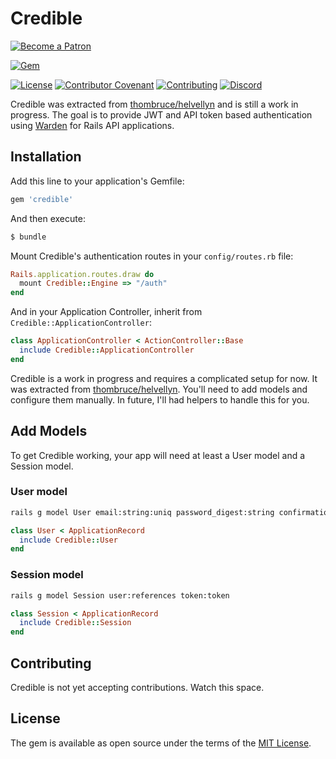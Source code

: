 # Credible

[![Become a Patron](https://c5.patreon.com/external/logo/become_a_patron_button.png)](https://www.patreon.com/thombruce)

[![Gem](https://img.shields.io/gem/v/credible?logo=rubygems)](https://rubygems.org/gems/credible)

[![License](https://img.shields.io/badge/license-MIT-green.svg)](MIT-LICENSE)
[![Contributor Covenant](https://img.shields.io/badge/Contributor%20Covenant-v2.0%20adopted-ff69b4.svg)](CODE_OF_CONDUCT.md)
[![Contributing](https://img.shields.io/badge/contributions-welcome-blue.svg)](CONTRIBUTING.md)
[![Discord](https://img.shields.io/discord/697123984231366716?color=7289da&label=chat&logo=discord)](https://discord.gg/YMU87db)

Credible was extracted from [thombruce/helvellyn](https://github.com/thombruce/helvellyn) and is still a work in progress. The goal is to provide JWT and API token based authentication using [Warden](https://github.com/wardencommunity/warden/) for Rails API applications.

## Installation

Add this line to your application's Gemfile:

```ruby
gem 'credible'
```

And then execute:
```bash
$ bundle
```

Mount Credible's authentication routes in your `config/routes.rb` file:

```ruby
Rails.application.routes.draw do
  mount Credible::Engine => "/auth"
end
```

And in your Application Controller, inherit from `Credible::ApplicationController`:

```ruby
class ApplicationController < ActionController::Base
  include Credible::ApplicationController
end
```

Credible is a work in progress and requires a complicated setup for now. It was extracted from [thombruce/helvellyn](https://github.com/thombruce/helvellyn). You'll need to add models and configure them manually. In future, I'll had helpers to handle this for you.

## Add Models

To get Credible working, your app will need at least a User model and a Session model.

### User model

```bash
rails g model User email:string:uniq password_digest:string confirmation_token:token confirmed_at:datetime
```

```ruby
class User < ApplicationRecord
  include Credible::User
end
```

### Session model

```bash
rails g model Session user:references token:token
```

```ruby
class Session < ApplicationRecord
  include Credible::Session
end
```

## Contributing

Credible is not yet accepting contributions. Watch this space.

## License

The gem is available as open source under the terms of the [MIT License](https://opensource.org/licenses/MIT).
